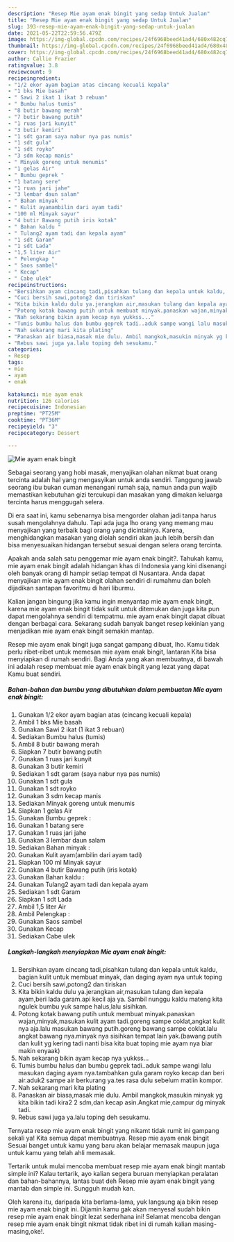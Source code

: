 ```yaml
---
description: "Resep Mie ayam enak bingit yang sedap Untuk Jualan"
title: "Resep Mie ayam enak bingit yang sedap Untuk Jualan"
slug: 393-resep-mie-ayam-enak-bingit-yang-sedap-untuk-jualan
date: 2021-05-22T22:59:56.479Z
image: https://img-global.cpcdn.com/recipes/24f6968beed41ad4/680x482cq70/mie-ayam-enak-bingit-foto-resep-utama.jpg
thumbnail: https://img-global.cpcdn.com/recipes/24f6968beed41ad4/680x482cq70/mie-ayam-enak-bingit-foto-resep-utama.jpg
cover: https://img-global.cpcdn.com/recipes/24f6968beed41ad4/680x482cq70/mie-ayam-enak-bingit-foto-resep-utama.jpg
author: Callie Frazier
ratingvalue: 3.8
reviewcount: 9
recipeingredient:
- "1/2 ekor ayam bagian atas cincang kecuali kepala"
- "1 bks Mie basah"
- " Sawi 2 ikat 1 ikat 3 rebuan"
- " Bumbu halus tumis"
- "8 butir bawang merah"
- "7 butir bawang putih"
- "1 ruas jari kunyit"
- "3 butir kemiri"
- "1 sdt garam saya nabur nya pas numis"
- "1 sdt gula"
- "1 sdt royko"
- "3 sdm kecap manis"
- " Minyak goreng untuk menumis"
- "1 gelas Air"
- " Bumbu geprek "
- "1 batang sere"
- "1 ruas jari jahe"
- "3 lembar daun salam"
- " Bahan minyak "
- " Kulit ayamambilin dari ayam tadi"
- "100 ml Minyak sayur"
- "4 butir Bawang putih iris kotak"
- " Bahan kaldu "
- " Tulang2 ayam tadi dan kepala ayam"
- "1 sdt Garam"
- "1 sdt Lada"
- "1,5 liter Air"
- " Pelengkap "
- " Saos sambel"
- " Kecap"
- " Cabe ulek"
recipeinstructions:
- "Bersihkan ayam cincang tadi,pisahkan tulang dan kepala untuk kaldu, bagian kulit untuk membuat minyak, dan daging ayam nya untuk toping"
- "Cuci bersih sawi,potong2 dan tiriskan"
- "Kita bikin kaldu dulu ya.jerangkan air,masukan tulang dan kepala ayam,beri lada garam.api kecil aja ya. Sambil nunggu kaldu mateng kita ngulek bumbu yuk sampe halus,lalu sisihkan."
- "Potong kotak bawang putih untuk membuat minyak.panaskan wajan,minyak,masukan kulit ayam tadi.goreng sampe coklat,angkat kulit nya aja.lalu masukan bawang putih.goreng bawang sampe coklat.lalu angkat bawang nya.minyak nya sisihkan tempat lain yak.(bawang putih dan kulit yg kering tadi nanti bisa kita buat toping mie ayam nya biar makin enyaak)"
- "Nah sekarang bikin ayam kecap nya yukkss..."
- "Tumis bumbu halus dan bumbu geprek tadi..aduk sampe wangi lalu masukan daging ayam nya.tambahkan gula garam royko kecap dan beri air.aduk2 sampe air berkurang ya.tes rasa dulu sebelum matiin kompor."
- "Nah sekarang mari kita plating"
- "Panaskan air biasa,masak mie dulu. Ambil mangkok,masukin minyak yg kita bikin tadi kira2 2 sdm,dan kecap asin.Angkat mie,campur dg minyak tadi."
- "Rebus sawi juga ya.lalu toping deh sesukamu."
categories:
- Resep
tags:
- mie
- ayam
- enak

katakunci: mie ayam enak 
nutrition: 126 calories
recipecuisine: Indonesian
preptime: "PT25M"
cooktime: "PT36M"
recipeyield: "3"
recipecategory: Dessert

---
```



![Mie ayam enak bingit](https://img-global.cpcdn.com/recipes/24f6968beed41ad4/680x482cq70/mie-ayam-enak-bingit-foto-resep-utama.jpg)

Sebagai seorang yang hobi masak, menyajikan olahan nikmat buat orang tercinta adalah hal yang mengasyikan untuk anda sendiri. Tanggung jawab seorang ibu bukan cuman menangani rumah saja, namun anda pun wajib memastikan kebutuhan gizi tercukupi dan masakan yang dimakan keluarga tercinta harus menggugah selera.

Di era  saat ini, kamu sebenarnya bisa mengorder olahan jadi tanpa harus susah mengolahnya dahulu. Tapi ada juga lho orang yang memang mau menyajikan yang terbaik bagi orang yang dicintainya. Karena, menghidangkan masakan yang diolah sendiri akan jauh lebih bersih dan bisa menyesuaikan hidangan tersebut sesuai dengan selera orang tercinta. 



Apakah anda salah satu penggemar mie ayam enak bingit?. Tahukah kamu, mie ayam enak bingit adalah hidangan khas di Indonesia yang kini disenangi oleh banyak orang di hampir setiap tempat di Nusantara. Anda dapat menyajikan mie ayam enak bingit olahan sendiri di rumahmu dan boleh dijadikan santapan favoritmu di hari liburmu.

Kalian jangan bingung jika kamu ingin menyantap mie ayam enak bingit, karena mie ayam enak bingit tidak sulit untuk ditemukan dan juga kita pun dapat mengolahnya sendiri di tempatmu. mie ayam enak bingit dapat dibuat dengan berbagai cara. Sekarang sudah banyak banget resep kekinian yang menjadikan mie ayam enak bingit semakin mantap.

Resep mie ayam enak bingit juga sangat gampang dibuat, lho. Kamu tidak perlu ribet-ribet untuk memesan mie ayam enak bingit, lantaran Kita bisa menyiapkan di rumah sendiri. Bagi Anda yang akan membuatnya, di bawah ini adalah resep membuat mie ayam enak bingit yang lezat yang dapat Kamu buat sendiri.

<!--inarticleads1-->

##### Bahan-bahan dan bumbu yang dibutuhkan dalam pembuatan Mie ayam enak bingit:

1. Gunakan 1/2 ekor ayam bagian atas (cincang kecuali kepala)
1. Ambil 1 bks Mie basah
1. Gunakan  Sawi 2 ikat (1 ikat 3 rebuan)
1. Sediakan  Bumbu halus (tumis)
1. Ambil 8 butir bawang merah
1. Siapkan 7 butir bawang putih
1. Gunakan 1 ruas jari kunyit
1. Gunakan 3 butir kemiri
1. Sediakan 1 sdt garam (saya nabur nya pas numis)
1. Gunakan 1 sdt gula
1. Gunakan 1 sdt royko
1. Gunakan 3 sdm kecap manis
1. Sediakan  Minyak goreng untuk menumis
1. Siapkan 1 gelas Air
1. Gunakan  Bumbu geprek :
1. Gunakan 1 batang sere
1. Gunakan 1 ruas jari jahe
1. Gunakan 3 lembar daun salam
1. Sediakan  Bahan minyak :
1. Gunakan  Kulit ayam(ambilin dari ayam tadi)
1. Siapkan 100 ml Minyak sayur
1. Gunakan 4 butir Bawang putih (iris kotak)
1. Gunakan  Bahan kaldu :
1. Gunakan  Tulang2 ayam tadi dan kepala ayam
1. Sediakan 1 sdt Garam
1. Siapkan 1 sdt Lada
1. Ambil 1,5 liter Air
1. Ambil  Pelengkap :
1. Gunakan  Saos sambel
1. Gunakan  Kecap
1. Sediakan  Cabe ulek




<!--inarticleads2-->

##### Langkah-langkah menyiapkan Mie ayam enak bingit:

1. Bersihkan ayam cincang tadi,pisahkan tulang dan kepala untuk kaldu, bagian kulit untuk membuat minyak, dan daging ayam nya untuk toping
1. Cuci bersih sawi,potong2 dan tiriskan
1. Kita bikin kaldu dulu ya.jerangkan air,masukan tulang dan kepala ayam,beri lada garam.api kecil aja ya. Sambil nunggu kaldu mateng kita ngulek bumbu yuk sampe halus,lalu sisihkan.
1. Potong kotak bawang putih untuk membuat minyak.panaskan wajan,minyak,masukan kulit ayam tadi.goreng sampe coklat,angkat kulit nya aja.lalu masukan bawang putih.goreng bawang sampe coklat.lalu angkat bawang nya.minyak nya sisihkan tempat lain yak.(bawang putih dan kulit yg kering tadi nanti bisa kita buat toping mie ayam nya biar makin enyaak)
1. Nah sekarang bikin ayam kecap nya yukkss...
1. Tumis bumbu halus dan bumbu geprek tadi..aduk sampe wangi lalu masukan daging ayam nya.tambahkan gula garam royko kecap dan beri air.aduk2 sampe air berkurang ya.tes rasa dulu sebelum matiin kompor.
1. Nah sekarang mari kita plating
1. Panaskan air biasa,masak mie dulu. Ambil mangkok,masukin minyak yg kita bikin tadi kira2 2 sdm,dan kecap asin.Angkat mie,campur dg minyak tadi.
1. Rebus sawi juga ya.lalu toping deh sesukamu.




Ternyata resep mie ayam enak bingit yang nikamt tidak rumit ini gampang sekali ya! Kita semua dapat membuatnya. Resep mie ayam enak bingit Sesuai banget untuk kamu yang baru akan belajar memasak maupun juga untuk kamu yang telah ahli memasak.

Tertarik untuk mulai mencoba membuat resep mie ayam enak bingit mantab simple ini? Kalau tertarik, ayo kalian segera buruan menyiapkan peralatan dan bahan-bahannya, lantas buat deh Resep mie ayam enak bingit yang mantab dan simple ini. Sungguh mudah kan. 

Oleh karena itu, daripada kita berlama-lama, yuk langsung aja bikin resep mie ayam enak bingit ini. Dijamin kamu gak akan menyesal sudah bikin resep mie ayam enak bingit lezat sederhana ini! Selamat mencoba dengan resep mie ayam enak bingit nikmat tidak ribet ini di rumah kalian masing-masing,oke!.

